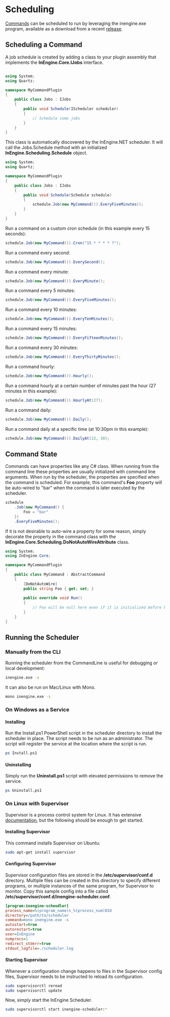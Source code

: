 # Scheduling

[Commands](commands) can be scheduled to run by leveraging the inengine.exe program, available as a download from a recent [release](https://github.com/InEngine-NET/InEngine.NET/releases).

## Scheduling a Command

A job schedule is created by adding a class to your plugin assembly that implements the **InEngine.Core.IJobs** interface.

```c#

using System;
using Quartz;

namespace MyCommandPlugin
{
    public class Jobs : IJobs
    {
        public void Schedule(IScheduler scheduler)
        {
            // Schedule some jobs
        }
    }
}
```

This class is automatically discovered by the InEngine.NET scheduler.
It will call the Jobs.Schedule method with an initialized **InEngine.Scheduling.Schedule** object.

```c#
using System;
using Quartz;

namespace MyCommandPlugin
{
    public class Jobs : IJobs
    {
        public void Schedule(Schedule schedule)
        {
            schedule.Job(new MyCommand()).EveryFiveMinutes();
        }
    }
}
```

Run a command on a custom cron schedule (in this example every 15 seconds):

```c#
schedule.Job(new MyCommand()).Cron("15 * * * * ?");
```

Run a command every second:

```c#
schedule.Job(new MyCommand()).EverySecond();
```


Run a command every minute:

```c#
schedule.Job(new MyCommand()).EveryMinute();
```

Run a command every 5 minutes:

```c#
schedule.Job(new MyCommand()).EveryFiveMinutes();
```

Run a command every 10 minutes:

```c#
schedule.Job(new MyCommand()).EveryTenMinutes();
```

Run a command every 15 minutes:

```c#
schedule.Job(new MyCommand()).EveryFifteenMinutes();
```

Run a command every 30 minutes:

```c#
schedule.Job(new MyCommand()).EveryThirtyMinutes();
```

Run a command hourly:

```c#
schedule.Job(new MyCommand()).Hourly();
```


Run a command hourly at a certain number of minutes past the hour (27 minutes in this example):

```c#
schedule.Job(new MyCommand()).HourlyAt(27);
```

Run a command daily:

```c#
schedule.Job(new MyCommand()).Daily();
```

Run a command daily at a specific time (at 10:30pm in this example):

```c#
schedule.Job(new MyCommand()).DailyAt(22, 30);
```

## Command State

Commands can have properties like any C# class.
When running from the command line these properties are usually initialized with command line arguments.
When run by the scheduler, the properties are specified when the command is scheduled.
For example, this command's **Foo** property will be auto-wired to "bar" when the command is later executed by the scheduler. 

```c#
schedule
    .Job(new MyCommand() {
        Foo = "bar"
    })
    .EveryFiveMinutes();
```

If it is not desirable to auto-wire a property for some reason, simply decorate the property in the command class with the **InEngine.Core.Scheduling.DoNotAutoWireAttribute** class. 

```c#
using System;
using InEngine.Core;

namespace MyCommandPlugin
{
    public class MyCommand : AbstractCommand
    {
        [DoNotAutoWire]
        public string Foo { get; set; }
        
        public override void Run()
        {
            // Foo will be null here even if it is initialized before being scheduled. 
        }
    }
}
```

## Running the Scheduler

### Manually from the CLI

Running the scheduler from the CommandLine is useful for debugging or local development:

```bash
inengine.exe -s
```

It can also be run on Mac/Linux with Mono.

```bash
mono inengine.exe -s
``` 

### On Windows as a Service


#### Installing
Run the Install.ps1 PowerShell script in the scheduler directory to install the scheduler in place. 
The script needs to be run as an administrator. 
The script will register the service at the location where the script is run.

```bash
ps Install.ps1
```

#### Uninstalling

Simply run the **Uninstall.ps1** script with elevated permissions to remove the service.

```bash
ps Uninstall.ps1
```

### On Linux with Supervisor

Supervisor is a process control system for Linux. 
It has extensive [documentation](http://supervisord.org/index.html), but the following should be enough to get started.

#### Installing Supervisor

This command installs Supervisor on Ubuntu:

```bash
sudo apt-get install supervisor
```

#### Configuring Supervisor

Supervisor configuration files are stored in the **/etc/supervisor/conf.d** directory. Multiple files can be created in this directory to specify different programs, or multiple instances of the same program, for Supervisor to monitor. Copy this sample config into a file called **/etc/supervisor/conf.d/inengine-scheduler.conf**. 

```ini
[program:inengine-scheudler]
process_name=%(program_name)s_%(process_num)02d
directory=/path/to/scheduler
command=mono inengine.exe -s
autostart=true
autorestart=true
user=InEngine
numprocs=1
redirect_stderr=true
stdout_logfile=./scheduler.log
```

#### Starting Supervisor

Whenever a configuration change happens to files in the Supervisor config files, Supervisor needs to be instructed to reload its configuration.

```bash
sudo supervisorctl reread
sudo supervisorctl update
```

Now, simply start the InEngine Scheduler.

```bash
sudo supervisorctl start inengine-scheduler:*
```


